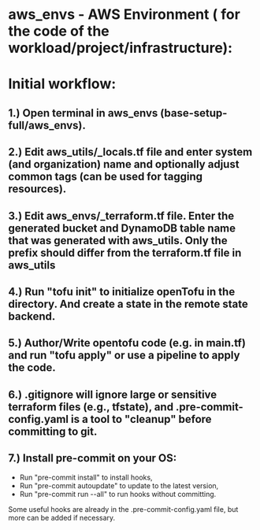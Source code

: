 # aws_envs - AWS Environment ( for the code of the workload/project/infrastructure):

# Initial workflow:

## 1.) Open terminal in aws_envs (base-setup-full/aws_envs).

## 2.) Edit aws_utils/_locals.tf file and enter system (and organization) name and optionally adjust common tags (can be used for tagging resources).

## 3.) Edit aws_envs/_terraform.tf file. Enter the generated bucket and DynamoDB table name that was generated with aws_utils. Only the prefix should differ from the terraform.tf file in aws_utils

## 4.) Run "tofu init" to initialize openTofu in the directory. And create a state in the remote state backend.

## 5.) Author/Write opentofu code (e.g. in main.tf) and run "tofu apply" or use a pipeline to apply the code.

## 6.) .gitignore will ignore large or sensitive terraform files (e.g., tfstate), and .pre-commit-config.yaml is a tool to "cleanup" before committing to git.

## 7.) Install pre-commit on your OS:
- Run "pre-commit install" to install hooks,
- Run "pre-commit autoupdate" to update to the latest version,
- Run "pre-commit run --all" to run hooks without committing.

Some useful hooks are already in the .pre-commit-config.yaml file, but more can be added if necessary.
